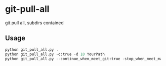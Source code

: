 # git-pull-all
git pull all, subdirs contained
## Usage
```python
python git_pull_all.py .
python git_pull_all.py -c:true -d 10 YourPath
python git_pull_all.py --continue_when_meet_git:true -stop_when_meet_max_depth 10 YourPath
```
